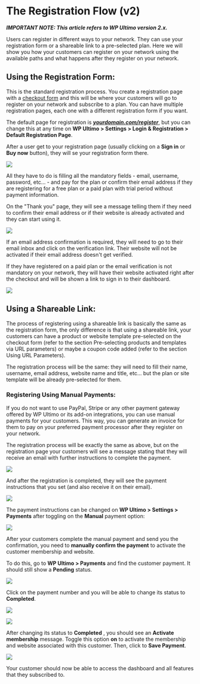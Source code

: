 # The Registration Flow (v2)

_**IMPORTANT NOTE: This article refers to WP Ultimo version 2.x.**_

Users can register in different ways to your network. They can use your registration form or a shareable link to a pre-selected plan. Here we will show you how your customers can register on your network using the available paths and what happens after they register on your network.

## Using the Registration Form:

This is the standard registration process. You create a registration page with a [checkout form](https://help.wpultimo.com/article/406-customizing-your-registration-form) and this will be where your customers will go to register on your network and subscribe to a plan. You can have multiple registration pages, each one with a different registration form if you want.

The default page for registration is [_**yourdomain.com/register**_](http://yourdomain.com/register), but you can change this at any time on **WP Ultimo > Settings > Login & Registration > Default Registration Page**.

After a user get to your registration page (usually clicking on a **Sign in** or **Buy now** button), they will se your registration form there.

![](assets/images/9594b392.png)

All they have to do is filling all the mandatory fields - email, username, password, etc... - and pay for the plan or confirm their email address if they are registering for a free plan or a paid plan with trial period without payment information.

On the "Thank you" page, they will see a message telling them if they need to confirm their email address or if their website is already activated and they can start using it.

![](assets/images/d35f58f2.png)

If an email address confirmation is required, they will need to go to their email inbox and click on the verification link. Their website will not be activated if their email address doesn't get verified.

If they have registered on a paid plan or the email verification is not mandatory on your network, they will have their website activated right after the checkout and will be shown a link to sign in to their dashboard.

![](assets/images/1e37cbfa.png)

## Using a Shareable Link:

The process of registering using a shareable link is basically the same as the registration form, the only difference is that using a shareable link, your customers can have a product or website template pre-selected on the checkout form (refer to the section Pre-selecting products and templates via URL parameters) or maybe a coupon code added (refer to the section Using URL Parameters).

The registration process will be the same: they will need to fill their name, username, email address, website name and title, etc... but the plan or site template will be already pre-selected for them.

### Registering Using Manual Payments:

If you do not want to use PayPal, Stripe or any other payment gateway offered by WP Ultimo or its add-on integrations, you can use manual payments for your customers. This way, you can generate an invoice for them to pay on your preferred payment processor after they register on your network.

The registration process will be exactly the same as above, but on the registration page your customers will see a message stating that they will receive an email with further instructions to complete the payment.

![](assets/images/64433519.png)

And after the registration is completed, they will see the payment instructions that you set (and also receive it on their email).

![](assets/images/e9cd769a.png)

The payment instructions can be changed on **WP Ultimo > Settings > Payments** after toggling on the **Manual** payment option:

![](assets/images/68b7a30d.png)

After your customers complete the manual payment and send you the confirmation, you need to **manually confirm the payment** to activate the customer membership and website.

To do this, go to **WP Ultimo > Payments** and find the customer payment. It should still show a **Pending** status.

![](assets/images/563203b3.png)

Click on the payment number and you will be able to change its status to **Completed**.

![](assets/images/c4efb234.png)

![](assets/images/030c7d24.png)

After changing its status to **Completed** , you should see an **Activate membership** message. Toggle this option **on** to activate the membership and website associated with this customer. Then, click to **Save Payment**.

![](assets/images/047ab46e.png)

Your customer should now be able to access the dashboard and all features that they subscribed to.
